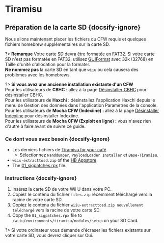 # Tiramisu

## Préparation de la carte SD {docsify-ignore}

Nous allons maintenant placer les fichiers du CFW requis et quelques fichiers homebrew supplémentaires sur la carte SD.

?> **Remarque** Votre carte SD devra être formatée en FAT32. Si votre carte SD n'est pas formatée en FAT32, utilisez [GUIFormat](http://ridgecrop.co.uk/index.htm?guiformat.htm) avec 32k (32768) en Taille d'unité d'allocation pour la formater. </br> **Ne nommez pas** la carte SD en tant que `wiiu` ou cela causera des problèmes avec les homebrews.

?> **Si vous avez une ancienne installation existante d'un CFW** </br> Pour les utilisateurs de **CBHC** : allez à la page [Désinstaller CBHC](../uninstall-cbhc) pour désinstaller CBHC. </br> Pour les utilisateurs de **Haxchi** : désinstallez l'application Haxchi depuis le menu de Gestion des données dans l'application Paramètres de la console. </br> Pour les utilisateurs de **Mocha CFW (Indexiine)** : allez à la page [Désinstaller Indexiine](../uninstall-indexiine) pour désinstaller Indexiine. </br> Pour les utilisateurs de **Mocha CFW (Exploit en ligne)** : vous n'avez rien d'autre à faire avant de suivre ce guide.

### Ce dont vous avez besoin {docsify-ignore}

- Les derniers fichiers de [Tiramisu for your café](https://tiramisu.foryour.cafe).
    - Sélectionnez `Nanddumper`, `PayloadLoader Installer` et `Base-Tiramisu`.
- `wiiu-extracttosd.zip` of the [HB Appstore](https://gitlab.com/4TU/hb-appstore/-/releases).
- The [01_sigpatches.rpx](/docs/files/01_sigpatches.rpx ":ignore") file.

### Instructions {docsify-ignore}

1. Insérez la carte SD de votre Wii U dans votre PC.
1. Copiez le contenu du fichier `files.zip` récemment téléchargé vers la racine de votre carte SD.
1. Copiez le contenu du fichier `wiiu-extracttosd.zip nouvellement téléchargé` vers la racine de votre carte SD.
1. Copy the `01_sigpatches.rpx` file to `/wiiu/environments/tiramisu/modules/setup` on your SD Card.

?> Si votre ordinateur vous demande d'écraser les fichiers existants sur votre carte SD, vous devrez cliquer sur Oui.
